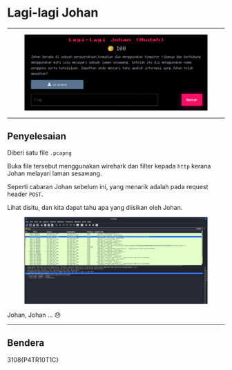 # Lagi-lagi Johan

***

<figure><img src="../../../../.gitbook/assets/image (5) (1) (1) (1) (1) (1) (1) (1) (1) (1).png" alt=""><figcaption></figcaption></figure>

***

## Penyelesaian

Diberi satu file `.pcapng`

Buka file tersebut menggunakan wirehark dan filter kepada `http` kerana Johan melayari laman sesawang.

Seperti cabaran Johan sebelum ini, yang menarik adalah pada request header `POST`.

Lihat disitu, dan kita dapat tahu apa yang diisikan oleh Johan.

<figure><img src="../../../../.gitbook/assets/image (6) (1) (1) (1) (1) (1) (1) (1) (1).png" alt=""><figcaption></figcaption></figure>

Johan, Johan ... 😞

***

## Bendera

3108{P4TR10T1C}
